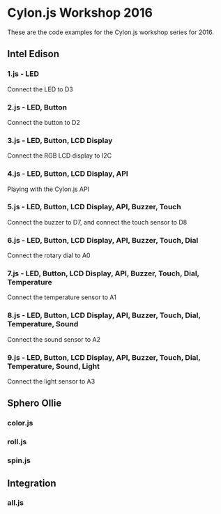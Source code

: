 # Cylon.js Workshop 2016

These are the code examples for the Cylon.js workshop series for 2016.

## Intel Edison

### 1.js - LED

Connect the LED to D3

### 2.js - LED, Button

Connect the button to D2

### 3.js - LED, Button, LCD Display

Connect the RGB LCD display to I2C

### 4.js - LED, Button, LCD Display, API

Playing with the Cylon.js API

### 5.js - LED, Button, LCD Display, API, Buzzer, Touch

Connect the buzzer to D7, and connect the touch sensor to D8

### 6.js - LED, Button, LCD Display, API, Buzzer, Touch, Dial

Connect the rotary dial to A0

### 7.js - LED, Button, LCD Display, API, Buzzer, Touch, Dial, Temperature

Connect the temperature sensor to A1

### 8.js - LED, Button, LCD Display, API, Buzzer, Touch, Dial, Temperature, Sound

Connect the sound sensor to A2

### 9.js - LED, Button, LCD Display, API, Buzzer, Touch, Dial, Temperature, Sound, Light

Connect the light sensor to A3

## Sphero Ollie

### color.js

### roll.js

### spin.js

## Integration

### all.js

